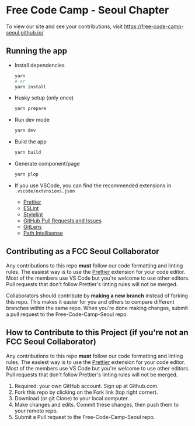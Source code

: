 # Free Code Camp - Seoul Chapter

To view our site and see your contributions, visit <https://free-code-camp-seoul.github.io/>

## Running the app

- Install dependencies

  ```bash
  yarn
  # or
  yarn install
  ```

- Husky setup (only once)

  ```bash
  yarn prepare
  ```

- Run dev mode

  ```bash
  yarn dev
  ```

- Build the app

  ```bash
  yarn build
  ```

- Generate component/page

  ```bash
  yarn plop
  ```

- If you use VSCode, you can find the recommended extensions in `.vscode/extensions.json`

  - [Prettier](https://marketplace.visualstudio.com/items?itemName=esbenp.prettier-vscode)
  - [ESLint](https://marketplace.visualstudio.com/items?itemName=dbaeumer.vscode-eslint)
  - [Stylelint](https://marketplace.visualstudio.com/items?itemName=stylelint.vscode-stylelint)
  - [GitHub Pull Requests and Issues](https://marketplace.visualstudio.com/items?itemName=GitHub.vscode-pull-request-github)
  - [GitLens](https://marketplace.visualstudio.com/items?itemName=eamodio.gitlens)
  - [Path Intellisense](https://marketplace.visualstudio.com/items?itemName=christian-kohler.path-intellisense)

## Contributing as a FCC Seoul Collaborator

Any contributions to this repo **must** follow our code formatting and linting rules. The easiest way is to use the [Prettier](https://marketplace.visualstudio.com/items?itemName=esbenp.prettier-vscode) extension for your code editor. Most of the members use VS Code but you're welcome to use other editors. Pull requests that don't follow Prettier's linting rules will not be merged.

Collaborators should contribute by **making a new branch** instead of forking this repo. This makes it easier for you and others to compare different branches within the same repo. When you're done making changes, submit a pull request to the Free-Code-Camp-Seoul repo.

## How to Contribute to this Project (if you're not an FCC Seoul Collaborator)

Any contributions to this repo **must** follow our code formatting and linting rules. The easiest way is to use the [Prettier](https://marketplace.visualstudio.com/items?itemName=esbenp.prettier-vscode) extension for your code editor. Most of the members use VS Code but you're welcome to use other editors. Pull requests that don't follow Prettier's linting rules will not be merged.

1. Required: your own GitHub account. Sign up at Github.com.
2. Fork this repo by clicking on the Fork link (top right corner).
3. Download (or git Clone) to your local computer.
4. Make changes and edits. Commit these changes, then push them to your remote repo.
5. Submit a Pull request to the Free-Code-Camp-Seoul repo.
